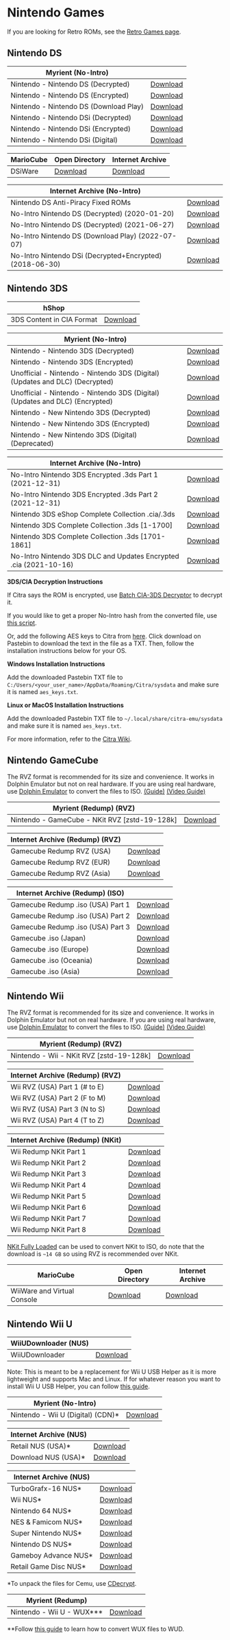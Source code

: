 # Nintendo Games

 If you are looking for Retro ROMs, see the [Retro Games page](/megathread/retro).

## **Nintendo DS**

|**Myrient (No-Intro)**||
| ------ | ------ |
| Nintendo - Nintendo DS (Decrypted) | [Download](https://myrient.erista.me/files/No-Intro/Nintendo%20-%20Nintendo%20DS%20(Decrypted)/) |
| Nintendo - Nintendo DS (Encrypted) | [Download](https://myrient.erista.me/files/No-Intro/Nintendo%20-%20Nintendo%20DS%20(Encrypted)/) |
| Nintendo - Nintendo DS (Download Play) | [Download](https://myrient.erista.me/files/No-Intro/Nintendo%20-%20Nintendo%20DS%20(Download%20Play)/) |
| Nintendo - Nintendo DSi (Decrypted) | [Download](https://myrient.erista.me/files/No-Intro/Nintendo%20-%20Nintendo%20DSi%20(Decrypted)/) |
| Nintendo - Nintendo DSi (Encrypted) | [Download](https://myrient.erista.me/files/No-Intro/Nintendo%20-%20Nintendo%20DSi%20(Encrypted)/) |
| Nintendo - Nintendo DSi (Digital) | [Download](https://myrient.erista.me/files/No-Intro/Nintendo%20-%20Nintendo%20DSi%20(Digital)/) |

|**MarioCube**|Open Directory|Internet Archive|
| ------ | ------ | ------ |
| DSiWare | [Download](https://repo.mariocube.com/DSiWare/) | [Download](https://archive.org/download/MarioCubeLite/DSiWare/) |

|**Internet Archive (No-Intro)**|| 
| ------ | ------ |
| Nintendo DS Anti-Piracy Fixed ROMs | [Download](https://archive.org/download/nds_apfix/apfix/) |
| No-Intro Nintendo DS (Decrypted) (2020-01-20) | [Download](https://archive.org/download/noIntroNintendoDsDecrypted2020Jan20) |
| No-Intro Nintendo DS (Decrypted) (2021-06-27) | [Download](https://archive.org/download/no-ndsdec2021) |
| No-Intro Nintendo DS (Download Play) (2022-07-07) | [Download](https://archive.org/details/no-intro-nintendo-nintendo-ds-download-play_202207) |
| No-Intro Nintendo DSi (Decrypted+Encrypted) (2018-06-30) | [Download](https://archive.org/download/No-Intro_Nintendo_DSi_2018-06-30) |

## **Nintendo 3DS**

|**hShop**||
| ------ | ------ |
| 3DS Content in CIA Format | [Download](https://hshop.erista.me) |

|**Myrient (No-Intro)**||
| ------ | ------ |
| Nintendo - Nintendo 3DS (Decrypted) | [Download](https://myrient.erista.me/files/No-Intro/Nintendo%20-%20Nintendo%203DS%20(Decrypted)/) |
| Nintendo - Nintendo 3DS (Encrypted) | [Download](https://myrient.erista.me/files/No-Intro/Nintendo%20-%20Nintendo%203DS%20(Encrypted)/) |
| Unofficial - Nintendo - Nintendo 3DS (Digital) (Updates and DLC) (Decrypted) | [Download](https://myrient.erista.me/files/No-Intro/Unofficial%20-%20Nintendo%20-%20Nintendo%203DS%20(Digital)%20(Updates%20and%20DLC)%20(Decrypted)/) |
| Unofficial - Nintendo - Nintendo 3DS (Digital) (Updates and DLC) (Encrypted) | [Download](https://myrient.erista.me/files/No-Intro/Unofficial%20-%20Nintendo%20-%20Nintendo%203DS%20(Digital)%20(Updates%20and%20DLC)%20(Encrypted)/) |
| Nintendo - New Nintendo 3DS (Decrypted) | [Download](https://myrient.erista.me/files/No-Intro/Nintendo%20-%20New%20Nintendo%203DS%20(Decrypted)/) |
| Nintendo - New Nintendo 3DS (Encrypted) | [Download](https://myrient.erista.me/files/No-Intro/Nintendo%20-%20New%20Nintendo%203DS%20(Encrypted)/) |
| Nintendo - New Nintendo 3DS (Digital) (Deprecated) | [Download](https://myrient.erista.me/files/No-Intro/Nintendo%20-%20New%20Nintendo%203DS%20(Digital)%20(Deprecated)/) |

|**Internet Archive (No-Intro)**||
| ------ | ------ |
| No-Intro Nintendo 3DS Encrypted .3ds Part 1 (2021-12-31) | [Download](https://archive.org/download/3ds-main-encrypted) |
| No-Intro Nintendo 3DS Encrypted .3ds Part 2 (2021-12-31) | [Download](https://archive.org/download/3ds-main-encrypted-p2) |
| Nintendo 3DS eShop Complete Collection .cia/.3ds | [Download](https://archive.org/download/nintendo-3ds-eshop-complete-collection) |
| Nintendo 3DS Complete Collection .3ds [1-1700] | [Download](https://archive.org/download/nintendo-3ds-complete-collection) |
| Nintendo 3DS Complete Collection .3ds [1701-1861] | [Download](https://archive.org/download/nintendo-3ds-complete-collection-pt2) |
| No-Intro Nintendo 3DS DLC and Updates Encrypted .cia (2021-10-16) | [Download](https://archive.org/download/3ds-dlc-and-updates-encrypted) |

**3DS/CIA Decryption Instructions**

If Citra says the ROM is encrypted, use [Batch CIA-3DS Decryptor](https://gbatemp.net/download/batch-cia-3ds-decryptor.35098/) to decrypt it.

If you would like to get a proper No-Intro hash from the converted file, use [this script](https://archive.org/download/pkmn_collection/3DS%20%2B%20CIA%20Rom%20Script.rar).

Or, add the following AES keys to Citra from [here](https://pastebin.com/tBY6RHh4). 
Click download on Pastebin to download the text in the file as a TXT. Then, follow the installation instructions below for your OS.

**Windows Installation Instructions**

Add the downloaded Pastebin TXT file to `C:/Users/<your_user_name>/AppData/Roaming/Citra/sysdata` and make sure it is named `aes_keys.txt`.

**Linux or MacOS Installation Instructions**

Add the downloaded Pastebin TXT file to `~/.local/share/citra-emu/sysdata` and make sure it is named `aes_keys.txt`.

For more information, refer to the [Citra Wiki](https://citra-emu.org/wiki/user-directory/).

## **Nintendo GameCube**

The RVZ format is recommended for its size and convenience. It works in Dolphin Emulator but not on real hardware.
If you are using real hardware, use [Dolphin Emulator](https://dolphin-emu.org/) to convert the files to ISO. [(Guide)](https://imgur.com/a/XWmsnoR) [(Video Guide)](https://myrient.erista.me/assets/rvz.mp4)

|**Myrient (Redump) (RVZ)**||
| ------ | ------ |
| Nintendo - GameCube - NKit RVZ [zstd-19-128k] | [Download](https://myrient.erista.me/files/Redump/Nintendo%20-%20GameCube%20-%20NKit%20RVZ%20[zstd-19-128k]/) |

|**Internet Archive (Redump) (RVZ)**||
| ------ | ------ |
| Gamecube Redump RVZ (USA) | [Download](https://archive.org/download/rvz-gc-usa-redump/RVZ-GC-USA-REDUMP/) |
| Gamecube Redump RVZ (EUR) | [Download](https://archive.org/download/rvz-gc-europe-redump/RVZ-GC-EUROPE-REDUMP/) |
| Gamecube Redump RVZ (Asia) | [Download](https://archive.org/download/rvz-gc-asia-redump/RVZ-GC-ASIA-REDUMP/) |

|**Internet Archive (Redump) (ISO)**||
| ------ | ------ |
| Gamecube Redump .iso (USA) Part 1 | [Download](https://archive.org/download/RedumpNintendoGameCubeAmerica) | 
| Gamecube Redump .iso (USA) Part 2 | [Download](https://archive.org/download/RedumpNintendoGameCubeAmericaPart2) | 
| Gamecube Redump .iso (USA) Part 3 | [Download](https://archive.org/download/RedumpNintendoGameCubeAmericaPart3) |
| Gamecube .iso (Japan) | [Download](https://archive.org/download/NCubeJ) | 
| Gamecube .iso (Europe) | [Download](https://archive.org/download/EuropeanGamecubeCollectionByGhostware) | 
| Gamecube .iso (Oceania)| [Download](https://archive.org/download/AustraliaGamecubeCollectionByGhostware) | 
| Gamecube .iso (Asia) | [Download](https://archive.org/download/AsiaGamecubeCollectionByGhostware) | 

## **Nintendo Wii**

The RVZ format is recommended for its size and convenience. It works in Dolphin Emulator but not on real hardware.
If you are using real hardware, use [Dolphin Emulator](https://dolphin-emu.org/) to convert the files to ISO. [(Guide)](https://imgur.com/a/XWmsnoR) [(Video Guide)](https://myrient.erista.me/assets/rvz.mp4)

|**Myrient (Redump) (RVZ)**||
| ------ | ------ |
| Nintendo - Wii - NKit RVZ [zstd-19-128k] | [Download](https://myrient.erista.me/files/Redump/Nintendo%20-%20Wii%20-%20NKit%20RVZ%20[zstd-19-128k]/) |

|**Internet Archive (Redump) (RVZ)**||
| ------ | ------ |
| Wii RVZ (USA) Part 1 (# to E) | [Download](https://archive.org/download/wii_rvz_usa/wii_rvz_usa/) |
| Wii RVZ (USA) Part 2 (F to M) | [Download](https://archive.org/download/wii_rvz_usa_p2/wii_rvz_usa/) |
| Wii RVZ (USA) Part 3 (N to S) | [Download](https://archive.org/download/wii_rvz_usa_p3/wii_rvz_usa/) |
| Wii RVZ (USA) Part 4 (T to Z) | [Download](https://archive.org/download/wii_rvz_usa_p4/wii_rvz_usa/) |

|**Internet Archive (Redump) (NKit)**||
| ------ | ------ |
| Wii Redump NKit Part 1 | [Download](https://archive.org/download/WiiRedumpNKitPart1) |
| Wii Redump NKit Part 2 | [Download](https://archive.org/download/WiiRedumpNKitPart2) |
| Wii Redump NKit Part 3 | [Download](https://archive.org/download/WiiRedumpNKitPart3) |
| Wii Redump NKit Part 4 | [Download](https://archive.org/download/WiiRedumpNKitPart4) |
| Wii Redump NKit Part 5 | [Download](https://archive.org/download/WiiRedumpNKitPart5) |
| Wii Redump NKit Part 6 | [Download](https://archive.org/download/WiiRedumpNKitPart6) |
| Wii Redump NKit Part 7 | [Download](https://archive.org/download/WiiRedumpNKitPart7) |
| Wii Redump NKit Part 8 | [Download](https://archive.org/download/WiiRedumpNKitPart8) |

[NKit Fully Loaded](https://archive.org/compress/NKitFullyLoaded2020429) can be used to convert NKit to ISO, do note that the download is `~14 GB` so using RVZ is recommended over NKit.

|**MarioCube**|Open Directory|Internet Archive|
| ------ | ------ | ------ |
| WiiWare and Virtual Console | [Download](https://repo.mariocube.com/WADs/_WiiWare,%20VC,%20DLC,%20Channels%20&%20IOS/) | [Download](https://archive.org/download/MarioCubeLite/WADs/_WiiWare%2C%20VC%2C%20DLC%2C%20Channels%20%26%20IOS/) |

## **Nintendo Wii U**

|**WiiUDownloader (NUS)**||
| ------ | ------ |
| WiiUDownloader | [Download](https://github.com/Xpl0itU/WiiUDownloader/releases/latest) |

Note: This is meant to be a replacement for Wii U USB Helper as it is more lightweight and supports Mac and Linux. If for whatever reason you want to install Wii U USB Helper, you can follow [this guide](https://wiki.agilly1989.xyz/books/wiiu/page/usbhelper-usbhelperlauncher).

|**Myrient (No-Intro)**||
| ------ | ------ |
| Nintendo - Wii U (Digital) (CDN)* | [Download](https://myrient.erista.me/files/No-Intro/Nintendo%20-%20Wii%20U%20(Digital)%20(CDN)/) |

|**Internet Archive (NUS)**||
| ------ | ------ |
| Retail NUS (USA)* | [Download](https://archive.org/download/wii-u-retail-nus-usa) |
| Download NUS (USA)* | [Download](https://archive.org/download/wii-u-download-nus-usa) |

|**Internet Archive (NUS)**||
| ------ | ------ |
| TurboGrafx-16 NUS* | [Download](https://archive.org/download/wii-u-turbografx16-nus) |
| Wii NUS* | [Download](https://archive.org/download/wii-u-wii-nus) |
| Nintendo 64 NUS* | [Download](https://archive.org/download/wii-u-nintendo-64-nus) |
| NES & Famicom NUS* | [Download](https://archive.org/download/wii-u-nes-fc-nus) |
| Super Nintendo NUS* | [Download](https://archive.org/download/wii-u-super-nintendo-snes-nus) |
| Nintendo DS NUS* | [Download](https://archive.org/download/wii-u-nintendo-ds-nds-nus) |
| Gameboy Advance NUS* | [Download](https://archive.org/download/wii-u-gameboy-advance-nus) |
| Retail Game Disc NUS* | [Download](https://archive.org/download/wii-u-retail-game-disc-nus-usa) |

*To unpack the files for Cemu, use [CDecrypt](https://github.com/VitaSmith/cdecrypt/releases/latest).

|**Myrient (Redump)**||
| ------ | ------ |
| Nintendo - Wii U - WUX*** | [Download](https://myrient.erista.me/files/Redump/Nintendo%20-%20Wii%20U%20-%20WUX/) |

**Follow [this guide](https://myrient.erista.me/assets/wux.mp4) to learn how to convert WUX files to WUD.